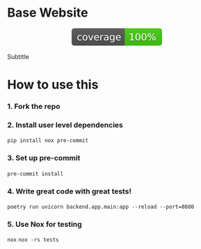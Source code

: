 # Base Website

<p align="center">
    <a href="./assets/coverage.svg" alt="Coverage">
        <img src="./assets/coverage.svg"/>
    </a>
</p>

Subtitle

# How to use this

### 1. Fork the repo

### 2. Install user level dependencies

`pip install nox pre-commit`

### 3. Set up pre-commit

`pre-commit install`

### 4. Write great code with great tests!

`poetry run uvicorn backend.app.main:app --reload --port=8080`

### 5. Use Nox for testing

`nox`
`nox -rs tests`
